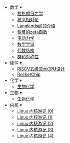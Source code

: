 * 数学 ▾
    * [拉格朗日力学](?article=lagrangian_mechanics)
    * [狭义相对论](?article=special_theory_of_relativity)
    * [Langlands纲领介绍](?article=langlands_program_introduction)
    * [黎曼的zeta函数](?article=riemann_zeta_function)
    * [电动力学](?article=electrodynamics)
    * [数学学派](?article=mathematics_school)
    * [代数结构](?article=algebraic_structure)
    * [群和对称性](?article=group_and_symmetry)
* 硬件 ▾
    * [RISCV五级流水CPU设计](?article=riscv_five_stage_pipeline_cpu_design)
    * [RocketChip](?article=rocketchip)
* 化学 ▾
    * [生物化学](?article=biochemistry)
* 生物 ▾
    * [生物化学](?article=biochemistry)
* 内核 ▾
    * [Linux 内核游记 (0)](?article=linux_kernel_travel_notes_0)
    * [Linux 内核游记 (1)](?article=linux_kernel_travel_notes_1)
    * [Linux 内核游记 (2)](?article=linux_kernel_travel_notes_2)
    * [Linux 内核游记 (3)](?article=linux_kernel_travel_notes_3)
    * [Linux 内核游记 (4)](?article=linux_kernel_travel_notes_4)
